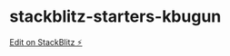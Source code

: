 # stackblitz-starters-kbugun

[Edit on StackBlitz ⚡️](https://stackblitz.com/edit/stackblitz-starters-kbugun)